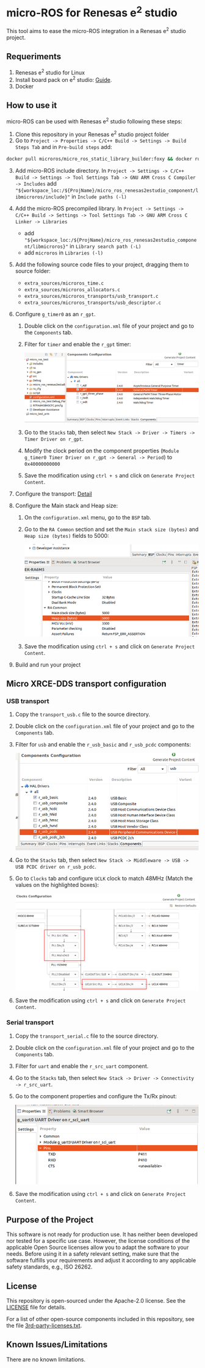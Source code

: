 # micro-ROS for Renesas e<sup>2</sup> studio

This tool aims to ease the micro-ROS integration in a Renesas e<sup>2</sup> studio project.

## Requeriments

1. Renesas e<sup>2</sup> studio for Linux
2. Install board pack on e<sup>2</sup> studio: [Guide](Install_packs.md).
3. Docker
## How to use it

micro-ROS can be used with Renesas e<sup>2</sup> studio following these steps:

1. Clone this repository in your Renesas e<sup>2</sup> studio project folder
2. Go to `Project -> Properties -> C/C++ Build -> Settings -> Build Steps Tab` and in `Pre-build steps` add:

```bash
docker pull microros/micro_ros_static_library_builder:foxy && docker run --rm -v ${TCINSTALL}:/toolchain -v ${workspace_loc:/${ProjName}}:/project --env MICROROS_LIBRARY_FOLDER=micro_ros_renesas2estudio_component microros/micro_ros_static_library_builder:foxy "${cross_toolchain_flags}"
```

3. Add micro-ROS include directory. In `Project -> Settings -> C/C++ Build -> Settings -> Tool Settings Tab -> GNU ARM Cross C Compiler -> Includes` add `"${workspace_loc:/${ProjName}/micro_ros_renesas2estudio_component/libmicroros/include}"` in `Include paths (-l)`
4. Add the micro-ROS precompiled library. In `Project -> Settings -> C/C++ Build -> Settings -> Tool Settings Tab -> GNU ARM Cross C Linker -> Libraries`
      - add `"${workspace_loc:/${ProjName}/micro_ros_renesas2estudio_component/libmicroros}"` in `Library search path (-L)`
      - add `microros` in `Libraries (-l)`
5. Add the following source code files to your project, dragging them to source folder:
      - `extra_sources/microros_time.c`
      - `extra_sources/microros_allocators.c`
      - `extra_sources/microros_transports/usb_transport.c`
      - `extra_sources/microros_transports/usb_descriptor.c`
6. Configure `g_timer0` as an `r_gpt`.
   1. Double click on the `configuration.xml` file of your project and go to the `Components` tab.
   2. Filter for `timer` and enable the `r_gpt` timer:
   
      ![image](.images/Enable_timer.png)

   3. Go to the `Stacks` tab, then select `New Stack -> Driver -> Timers -> Timer Driver on r_gpt`.
   4. Modify the clock period on the component properties (`Module g_timer0 Timer Driver on r_gpt -> General -> Period`) to `0x40000000000`
   5. Save the modification using `ctrl + s` and click on `Generate Project Content`.

7. Configure the transport: [Detail](##Micro-XRCE-DDS-transport-configuration)
8. Configure the Main stack and Heap size:
   1. On the `configuration.xml` menu, go to the `BSP` tab.
   2. Go to the `RA Common` section and set the `Main stack size (bytes)` and `Heap size (bytes)` fields to 5000:

      ![image](.images/Configure_memory.png)

   3. Save the modification using `ctrl + s` and click on `Generate Project Content`.

9. Build and run your project

## Micro XRCE-DDS transport configuration
### USB transport
1. Copy the `transport_usb.c` file to the source directory.
2. Double click on the `configuration.xml` file of your project and go to the `Components` tab.
3. Filter for `usb` and enable the `r_usb_basic` and `r_usb_pcdc` components:

   ![image](.images/Enable_usb.png)

4. Go to the `Stacks` tab, then select `New Stack -> Middleware -> USB -> USB PCDC driver on r_usb_pcdc`.
5. Go to `Clocks` tab and configure `UCLK` clock to match 48MHz (Match the values on the highlighted boxes):

   ![image](.images/Configure_usb_clock.png)

6. Save the modification using `ctrl + s` and click on `Generate Project Content`.

### Serial transport
1. Copy the `transport_serial.c` file to the source directory.
2. Double click on the `configuration.xml` file of your project and go to the `Components` tab.
3. Filter for `uart` and enable the `r_src_uart` component.
4. Go to the `Stacks` tab, then select `New Stack -> Driver -> Connectivity -> r_src_uart`.
5. Go to the component properties and configure the Tx/Rx pinout:

   ![image](.images/Configure_serial.png)

6. Save the modification using `ctrl + s` and click on `Generate Project Content`.

## Purpose of the Project

This software is not ready for production use. It has neither been developed nor
tested for a specific use case. However, the license conditions of the
applicable Open Source licenses allow you to adapt the software to your needs.
Before using it in a safety relevant setting, make sure that the software
fulfills your requirements and adjust it according to any applicable safety
standards, e.g., ISO 26262.

## License

This repository is open-sourced under the Apache-2.0 license. See the [LICENSE](LICENSE) file for details.

For a list of other open-source components included in this repository,
see the file [3rd-party-licenses.txt](3rd-party-licenses.txt).

## Known Issues/Limitations

There are no known limitations.
